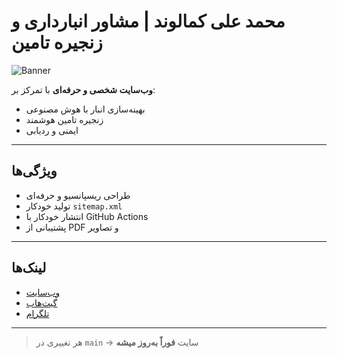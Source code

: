 # محمد علی کمالوند | مشاور انبارداری و زنجیره تامین

![Banner](assets/images/profile.jpg)

**وب‌سایت شخصی و حرفه‌ای** با تمرکز بر:
- بهینه‌سازی انبار با هوش مصنوعی
- زنجیره تامین هوشمند
- ایمنی و ردیابی

---

## ویژگی‌ها
- طراحی ریسپانسیو و حرفه‌ای
- تولید خودکار `sitemap.xml`
- انتشار خودکار با GitHub Actions
- پشتیبانی از PDF و تصاویر

---

## لینک‌ها
- [وب‌سایت](https://mohamadalikamalvand.github.io)
- [گیت‌هاب](https://github.com/mohamadalikamalvand)
- [تلگرام](https://t.me/Malikamalvand)

---

> هر تغییری در `main` → سایت **فوراً به‌روز میشه**
